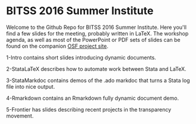 # BITSS 2016 Summer Institute

Welcome to the Github Repo for BITSS 2016 Summer Institute. Here you'll find a few slides for the meeting, probably written in LaTeX. The workshop agenda, as well as most of the PowerPoint or PDF sets of slides can be found on the companion [OSF project site](https://osf.io/qh2nr/). 

1-Intro contains short slides introducing dynamic documents.

2-StataLaTeX describes how to automate work between Stata and LaTeX.

3-StataMarkdoc contains demos of the .ado markdoc that turns a Stata log file into nice output.

4-Rmarkdown contains an Rmarkdown fully dynamic document demo.

5-Frontier has slides describing recent projects in the transparency movement.
